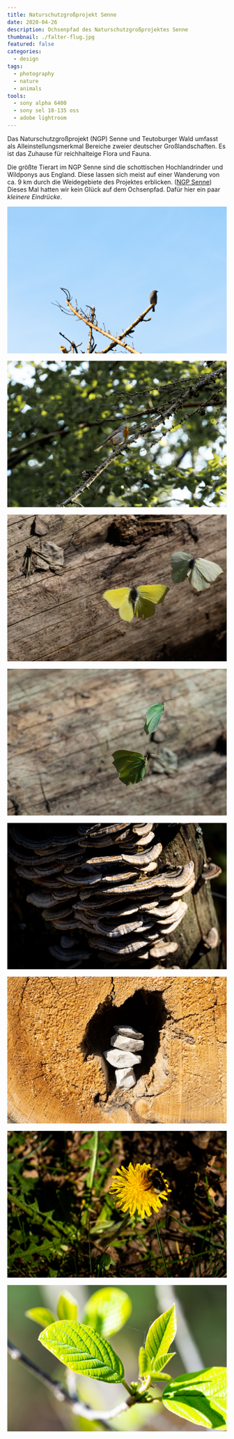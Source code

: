 ```yaml
---
title: Naturschutzgroßprojekt Senne
date: 2020-04-26
description: Ochsenpfad des Naturschutzgroßprojektes Senne
thumbnail: ./falter-flug.jpg
featured: false
categories: 
  - design
tags:
  - photography
  - nature
  - animals
tools:
  - sony alpha 6400
  - sony sel 18-135 oss
  - adobe lightroom
---
```


Das Naturschutzgroßprojekt (NGP) Senne und Teutoburger Wald umfasst als Alleinstellungsmerkmal Bereiche zweier deutscher Großlandschaften. Es ist das Zuhause für reichhalteige Flora und Fauna.

Die größte Tierart im NGP Senne sind die schottischen Hochlandrinder und Wildponys aus England. Diese lassen sich meist auf einer Wanderung von ca. 9 km durch die Weidegebiete des Projektes erblicken. ([NGP Senne](https://ngpsenne.de/naturerlebnisse/wanderwege-2/rundwanderweg-1/)) Dieses Mal hatten wir kein Glück auf dem Ochsenpfad. Dafür hier ein paar *kleinere Eindrücke*.

<div class="note images">

![Bird on Tree](./bird.jpg)

![Rotkehlchen](./rotkehlchen.jpg)

![Schmetterlinge im Flug](./falter-flug.jpg)

![Schmetterlinge im Flug](./falter-dance.jpg)

![Mushrooms](./pilze.jpg)

![Stones in hollow tree](./stones.jpg)

![Erdhummel](./bumblebee.jpg)

![Small Leaves, Macro Shot](./leaves.jpg)

</div>
